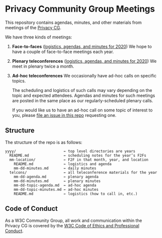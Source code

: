 # Privacy Community Group Meetings

This repository contains agendas, minutes, and other materials from meetings of the [Privacy CG](https://privacycg.github.io/).

We have three kinds of meetings:

1. **Face-to-faces** ([logistics, agendas, and minutes for 2020](2020/))
    We hope to have a couple of face-to-face meetings each year.
2. **Plenary teleconferences** ([logistics, agendas, and minutes for 2020](2020/telcons/))
    We meet in plenary twice a month.
3. **Ad-hoc teleconferences**
    We occasionally have ad-hoc calls on specific topics.

    The scheduling and logistics of such calls may vary depending on the topic and expected attendees. Agendas and minutes for such meetings are posted in the same place as our regularly-scheduled plenary calls.

    If you would like us to have an ad-hoc call on some topic of interest to you, please [file an issue in this repo](https://github.com/privacycg/meetings/issues/new) requesting one.

## Structure

The structure of the repo is as follows:

    yyyy/                      ← top level directories are years
      README.md                ← scheduling notes for the year’s F2Fs
      mm-location/             ← F2F in that month, year, and location
        README.md              ← logistics and agenda
        mm-dd-minutes.md       ← daily minutes
      telcons/                 ← all teleconference materials for the year
        mm-dd-agenda.md        ← plenary agenda
        mm-dd-minutes.md       ← plenary minutes
        mm-dd-topic-agenda.md  ← ad-hoc agenda
        mm-dd-topic-minutes.md ← ad-hoc minutes
        README.md              ← logistics (how to call in, etc.)

## Code of Conduct

As a W3C Community Group, all work and communication within the Privacy CG is covered by the [W3C Code of Ethics and Professional Conduct](https://www.w3.org/Consortium/cepc/).
